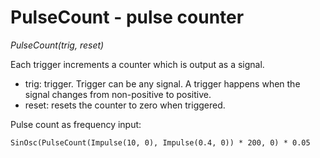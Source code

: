 # PulseCount - pulse counter

_PulseCount(trig, reset)_

Each trigger increments a counter which is output as a signal.

- trig: trigger. Trigger can be any signal. A trigger happens when the signal changes from non-positive to positive.
- reset: resets the counter to zero when triggered.

Pulse count as frequency input:

	SinOsc(PulseCount(Impulse(10, 0), Impulse(0.4, 0)) * 200, 0) * 0.05


